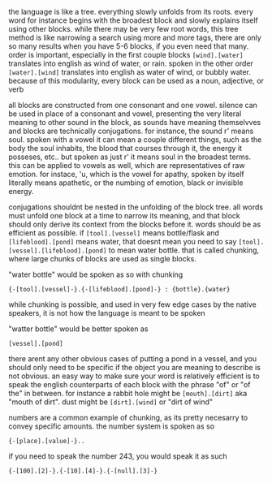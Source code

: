 the language is like a tree. everything slowly unfolds from its roots. every word for instance begins with the broadest block and slowly explains itself using other blocks. while there may be very few root words, this tree method is like narrowing a search using more and more tags, there are only so many results when you have 5-6 blocks, if you even need that many. order is important, especially in the first couple blocks `[wind].[water]` translates into english as wind of water, or rain. spoken in the other order `[water].[wind]` translates into english as water of wind, or bubbly water. because of this modularity, every block can be used as a noun, adjective, or verb

all blocks are constructed from one consonant and one vowel. silence can be used in place of a consonant and vowel, presenting the very literal meaning to other sound in the block, as sounds have meaning themselvves and blocks are technically conjugations. for instance, the sound r' means soul. spoken with a vowel it can mean a couple different things, such as the body the soul inhabits, the blood that courses through it, the energy it posseses, etc.. but spoken as just r' it means soul in the broadest terms. this can be applied to vowels as well, which are representatives of raw emotion. for instace, 'u, which is the vowel for apathy, spoken by itself literally means apathetic, or the numbing of emotion, black or invisible energy.

conjugations shouldnt be nested in the unfolding of the block tree. all words must unfold one block at a time to narrow its meaning, and that block should only derive its context from the blocks before it. words should be as efficient as possible. if `[tool].[vessel]` means bottle/flask and `[lifeblood].[pond]` means water, that doesnt mean you need to say `[tool].[vessel].[lifeblood].[pond]` to mean water bottle. that is called chunking, where large chunks of blocks are used as single blocks.

"water bottle" would be spoken as so with chunking

    {-[tool].[vessel]-}.{-[lifeblood].[pond]-} : {bottle}.{water}

while chunking is possible, and used in very few edge cases by the native speakers, it is not how the language is meant to be spoken

"watter bottle" would be better spoken as

    [vessel].[pond]

there arent any other obvious cases of putting a pond in a vessel, and you should only need to be specific if the object you are meaning to describe is not obvious. an easy way to make sure your word is relatively efficient is to speak the english counterparts of each block with the phrase "of" or "of the" in between. for instance a rabbit hole might be `[mouth].[dirt]` aka "mouth of dirt". dust might be `[dirt].[wind]` or "dirt of wind"

numbers are a common example of chunking, as its pretty necesarry to convey specific amounts. the number system is spoken as so

    {-[place].[value]-}..

if you need to speak the number 243, you would speak it as such

    {-[100].[2]-}.{-[10].[4]-}.{-[null].[3]-}

